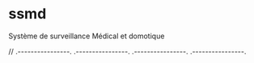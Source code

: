 # ssmd
Système de surveillance Médical et domotique

//     .----------------.   .----------------.   .----------------.   .----------------. 


